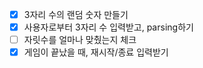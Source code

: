 - [X] 3자리 수의 랜덤 숫자 만들기  
- [X] 사용자로부터 3자리 수 입력받고, parsing하기  
- [ ] 자릿수를 얼마나 맞췄는지 체크  
- [X] 게임이 끝났을 때, 재시작/종료 입력받기